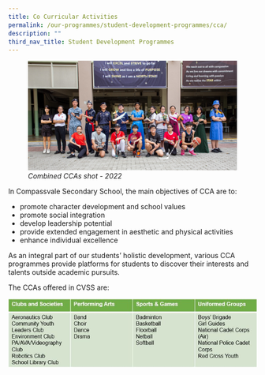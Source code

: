 ```yaml
---
title: Co Curricular Activities
permalink: /our-programmes/student-development-programmes/cca/
description: ""
third_nav_title: Student Development Programmes
---
```

<figure>
<img src="/images/Combined%20CCA%20Shot%202_cropped.jpg">
<figcaption><i>Combined CCAs shot - 2022</i></figcaption>
</figure>


In Compassvale Secondary School, the main objectives of CCA are to:

*   promote character development and school values
*   promote social integration
*   develop leadership potential
*   provide extended engagement in aesthetic and physical activities
*   enhance individual excellence

As an integral part of our students’ holistic development, various CCA programmes provide platforms for students to discover their interests and talents outside academic pursuits.

The CCAs offered in CVSS are:

![](/images/2023%20Student%20Dev%20Prog/ccas%20in%20cvss_10april2023.JPG)


